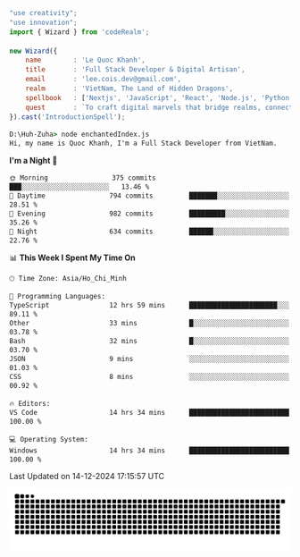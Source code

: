 <!--x axis divider-->

```js 
"use creativity";
"use innovation";
import { Wizard } from 'codeRealm';

new Wizard({
    name        : 'Le Quoc Khanh',
    title       : 'Full Stack Developer & Digital Artisan',
    email       : 'lee.cois.dev@gmail.com',
    realm       : 'VietNam, The Land of Hidden Dragons',
    spellbook   : ['Nextjs', 'JavaScript', 'React', 'Node.js', 'Python', 'Django', 'Cloud Services'],
    quest       : `To craft digital marvels that bridge realms, connect cultures, and bring imagination to life.`,
}).cast('IntroductionSpell');
```

```cmd
D:\Huh-Zuha> node enchantedIndex.js
Hi, my name is Quoc Khanh, I'm a Full Stack Developer from VietNam.
```
<!--START_SECTION:waka-->
**I'm a Night 🦉** 

```text
🌞 Morning                375 commits         ███░░░░░░░░░░░░░░░░░░░░░░   13.46 % 
🌆 Daytime                794 commits         ███████░░░░░░░░░░░░░░░░░░   28.51 % 
🌃 Evening                982 commits         █████████░░░░░░░░░░░░░░░░   35.26 % 
🌙 Night                  634 commits         ██████░░░░░░░░░░░░░░░░░░░   22.76 % 
```


📊 **This Week I Spent My Time On** 

```text
🕑︎ Time Zone: Asia/Ho_Chi_Minh

💬 Programming Languages: 
TypeScript               12 hrs 59 mins      ██████████████████████░░░   89.11 % 
Other                    33 mins             █░░░░░░░░░░░░░░░░░░░░░░░░   03.78 % 
Bash                     32 mins             █░░░░░░░░░░░░░░░░░░░░░░░░   03.70 % 
JSON                     9 mins              ░░░░░░░░░░░░░░░░░░░░░░░░░   01.03 % 
CSS                      8 mins              ░░░░░░░░░░░░░░░░░░░░░░░░░   00.92 % 

🔥 Editors: 
VS Code                  14 hrs 34 mins      █████████████████████████   100.00 % 

💻 Operating System: 
Windows                  14 hrs 34 mins      █████████████████████████   100.00 % 
```


 Last Updated on 14-12-2024 17:15:57 UTC
<!--END_SECTION:waka-->
<picture>
  <source media="(prefers-color-scheme: dark)" srcset="https://raw.githubusercontent.com/leecois/leecois/output/github-contribution-grid-snake-dark.svg">
  <source media="(prefers-color-scheme: light)" srcset="https://raw.githubusercontent.com/leecois/leecois/output/github-contribution-grid-snake.svg">
  <img alt="github contribution grid snake animation" src="https://raw.githubusercontent.com/leecois/leecois/output/github-contribution-grid-snake.svg">
</picture>
